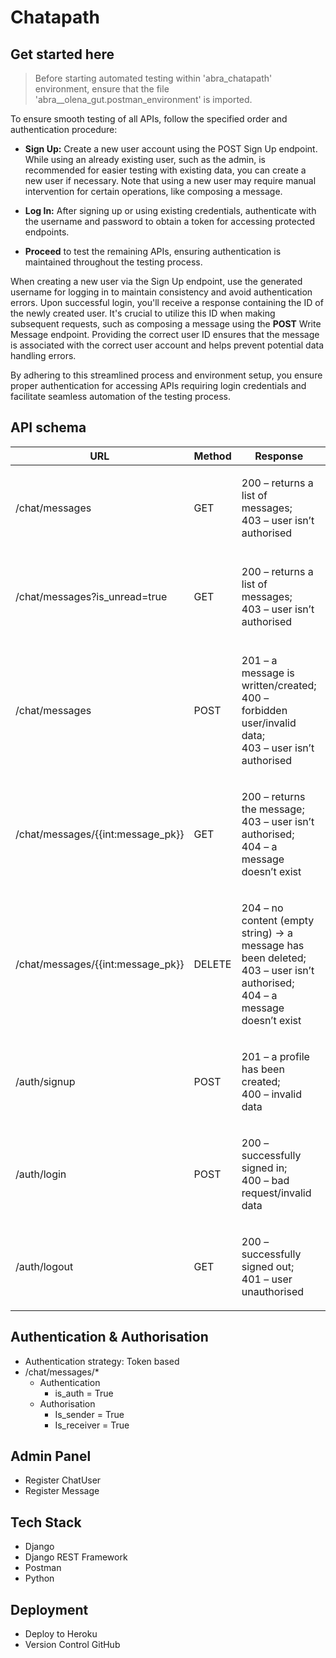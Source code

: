 # Chatapath 

## Get started here

> Before starting automated testing within 'abra_chatapath' environment, ensure that the file 'abra__olena_gut.postman_environment' is imported.

To ensure smooth testing of all APIs, follow the specified order and authentication procedure:

* **Sign Up:** Create a new user account using the POST Sign Up endpoint. While using an already existing user, such as the admin, is recommended for easier testing with existing data, you can create a new user if necessary. Note that using a new user may require manual intervention for certain operations, like composing a message.

* **Log In:** After signing up or using existing credentials, authenticate with the username and password to obtain a token for accessing protected endpoints.

* **Proceed** to test the remaining APIs, ensuring authentication is maintained throughout the testing process.

When creating a new user via the Sign Up endpoint, use the generated username for logging in to maintain consistency and avoid authentication errors. Upon successful login, you'll receive a response containing the ID of the newly created user. It's crucial to utilize this ID when making subsequent requests, such as composing a message using the **POST** Write Message endpoint. Providing the correct user ID ensures that the message is associated with the correct user account and helps prevent potential data handling errors.

By adhering to this streamlined process and environment setup, you ensure proper authentication for accessing APIs requiring login credentials and facilitate seamless automation of the testing process.

## API schema

| URL | Method | Response | Description |
| ------------- | ------------- |------------- | ------------- |
|/chat/messages| GET | <p>200 – returns a list of messages;<br> 403 – user isn’t authorised<p> | Return all messages|
|/chat/messages?is_unread=true| GET | <p>200 – returns a list of messages;<br> 403 – user isn’t authorised<p> | By default unread=False; if unread=True → return unread messages|
|/chat/messages| POST | <p>201 – a message is written/created;<br> 400 – forbidden user/invalid data;<br> 403 – user isn’t authorised<p> | Write and send a new message |
|/chat/messages/{{int:message_pk}}| GET | <p>200 – returns the message;<br> 403 – user isn’t authorised;<br> 404 – a message doesn’t exist<p> | Read one specific message |
|/chat/messages/{{int:message_pk}}| DELETE | <p>204 – no content (empty string) → a message has been deleted;<br> 403 – user isn’t authorised;<br> 404 – a message doesn’t exist<p> | Delete a specific message |
|/auth/signup| POST | <p>201 – a profile has been created;<br> 400 – invalid data<p> | Create an account |
|/auth/login | POST | <p>200 – successfully signed in;<br> 400 – bad request/invalid data<p> | Log into account |
|/auth/logout | GET | <p>200 – successfully signed out;<br> 401 – user unauthorised<p> | Log out of account |


## Authentication & Authorisation

- Authentication strategy: Token based
- /chat/messages/*
  - Authentication
    - is_auth = True
  - Authorisation 
    - Is_sender = True 
    - Is_receiver = True

## Admin Panel

- Register ChatUser
- Register Message

## Tech Stack

* Django 
* Django REST Framework
* Postman
* Python


## Deployment

* Deploy to Heroku
* Version Control GitHub

